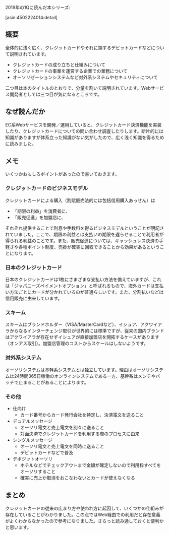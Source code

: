 <!-- 『図解 カードビジネスの実務 第2版』を読んだ -->

2019年の1Qに読んだ本シリーズ:

[asin:4502224014:detail]

## 概要

全体的に浅く広く、クレジットカードやそれに類するデビットカードなどについて説明されています。

- クレジットカードの成り立ちと仕組みについて
- クレジットカードの事業を運営する企業での業務について
- オーソリゼーションシステムなど対外系システムやセキュリティについて

二つ目は本のタイトルのとおりで、分量を割いて説明されています。Webサービス開発者としては三つ目が気になるところです。

## なぜ読んだか

EC系Webサービスを開発／運用していると、クレジットカード決済機能を実装したり、クレジットカードについての問い合わせ調査したりします。断片的には知識がありますが体系立った知識がない気がしたので、広く浅く知識を得るために読みました。

## メモ

いくつかおもしろポイントがあったので書いておきます。

### クレジットカードのビジネスモデル

クレジットカードによる購入（割賦販売法的には包括信用購入あっせん）は

- 「期限の利益」を消費者に、
- 「販売促進」を加盟店に、

それぞれ提供することで利息や手数料を得るビジネスモデルということが明記されていました。ここで、期限の利益とは支払いの期限を遅らせることで利用者が得られる利益のことです。また、販売促進については、キャッシュレス決済の手軽さや各種ポイント制度、売掛が確実に回収できることから効果があるということになります。

### 日本のクレジットカード

日本のクレジットカードは1枚にさまざまな支払い方法を備えていますが、これは「ジャパニーズペイメントオプション」と呼ばれるもので、海外カードは支払い方法ごとにカードが分かれているのが普通らしいです。また、分割払いなどは信用販売に由来しています。

### スキーム

スキームはブランドホルダー（VISA/MasterCardなど）、イシュア、アクワイアラからなるインターチェンジ取引が世界的には標準ですが、従来の国内ブランドはアクワイアラが存在せずイシュアが直接加盟店を開拓するケースがあります（オンアス取引）。加盟店管理のコストからスケールはしないようです。

### 対外系システム

オーソリシステムは基幹系システムとは独立しています。理由はオーソリシステムは24時間365日稼働のオンラインシステムである一方、基幹系はメンテやバッチで止まることがあることによります。

### その他

- 仕向け
  - カード番号からカード発行会社を特定し、決済電文を送ること
- デュアルメッセージ
  - オーソリ電文と売上電文を別々に送ること
  - 対面決済でクレジットカードを利用する際のプロセスに由来
- シングルメッセージ
  - オーソリ電文と売上電文を同時に送ること
  - デビットカードなどで普及
- デポジットオーソリ
  - ホテルなどでチェックアウトまで金額が確定しないので利用枠すべてをオーソリすること
  - 確実に売上か取消をおこなわないとカードが使えなくなる

## まとめ

クレジットカードの従来の広まり方や使われ方に起因して、いくつかの仕組みが存在していることがわかりました。この点ではWeb経由での利用だと存在意義がよくわからなかったので参考になりました。さらっと読み通しておくと便利かと思います。
